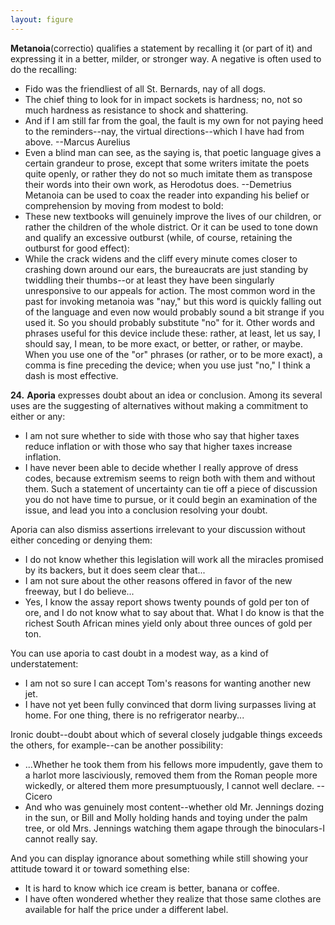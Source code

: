 ```yaml
---
layout: figure
---
```


**Metanoia**(correctio) qualifies a statement by recalling it (or part of it) and expressing it in a better, milder, or stronger way. A negative is often used to do the recalling:

 - Fido was the friendliest of all St. Bernards, nay of all dogs.
 - The chief thing to look for in impact sockets is hardness; no, not so much hardness as resistance to shock and shattering.
 - And if I am still far from the goal, the fault is my own for not paying heed to the reminders--nay, the virtual directions--which I have had from above. --Marcus Aurelius
 - Even a blind man can see, as the saying is, that poetic language gives a certain grandeur to prose, except that some writers imitate the poets quite openly, or rather they do not so much imitate them as transpose their words into their own work, as Herodotus does. --Demetrius
Metanoia can be used to coax the reader into expanding his belief or comprehension by moving from modest to bold:
 - These new textbooks will genuinely improve the lives of our children, or rather the children of the whole district.
Or it can be used to tone down and qualify an excessive outburst (while, of course, retaining the outburst for good effect):
 - While the crack widens and the cliff every minute comes closer to crashing down around our ears, the bureaucrats are just standing by twiddling their thumbs--or at least they have been singularly unresponsive to our appeals for action.
The most common word in the past for invoking metanoia was "nay," but this word is quickly falling out of the language and even now would probably sound a bit strange if you used it. So you should probably substitute "no" for it. Other words and phrases useful for this device include these: rather, at least, let us say, I should say, I mean, to be more exact, or better, or rather, or maybe. When you use one of the "or" phrases (or rather, or to be more exact), a comma is fine preceding the device; when you use just "no," I think a dash is most effective.



**24.**  **Aporia** expresses doubt about an idea or conclusion. Among its several uses are the suggesting of alternatives without making a commitment to either or any:

 - I am not sure whether to side with those who say that higher taxes reduce inflation or with those who say that higher taxes increase inflation.
 - I have never been able to decide whether I really approve of dress codes, because extremism seems to reign both with them and without them.
Such a statement of uncertainty can tie off a piece of discussion you do not have time to pursue, or it could begin an examination of the issue, and lead you into a conclusion resolving your doubt.

Aporia can also dismiss assertions irrelevant to your discussion without either conceding or denying them:

 - I do not know whether this legislation will work all the miracles promised by its backers, but it does seem clear that...
 - I am not sure about the other reasons offered in favor of the new freeway, but I do believe...
 - Yes, I know the assay report shows twenty pounds of gold per ton of ore, and I do not know what to say about that. What I do know is that the richest South African mines yield only about three ounces of gold per ton.

You can use aporia to cast doubt in a modest way, as a kind of understatement:

 - I am not so sure I can accept Tom's reasons for wanting another new jet.
 - I have not yet been fully convinced that dorm living surpasses living at home. For one thing, there is no refrigerator nearby...

Ironic doubt--doubt about which of several closely judgable things exceeds the others, for example--can be another possibility:

 - ...Whether he took them from his fellows more impudently, gave them to a harlot more lasciviously, removed them from the Roman people more wickedly, or altered them more presumptuously, I cannot well declare. --Cicero
 - And who was genuinely most content--whether old Mr. Jennings dozing in the sun, or Bill and Molly holding hands and toying under the palm tree, or old Mrs. Jennings watching them agape through the binoculars-I cannot really say.

And you can display ignorance about something while still showing your attitude toward it or toward something else:

 - It is hard to know which ice cream is better, banana or coffee.
 - I have often wondered whether they realize that those same clothes are available for half the price under a different label.